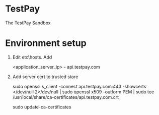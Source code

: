 # TestPay
The TestPay Sandbox

# Environment setup

1. Edit etc\hosts. Add

   <application_server_ip> - api.testpay.com 
   
2. Add server cert to trusted store

   sudo openssl s_client -connect api.testpay.com:443 -showcerts </dev/null 2>/dev/null | sudo openssl x509 -outform PEM | sudo tee /usr/local/share/ca-certificates/api.testpay.com.crt
   
   sudo update-ca-certificates

